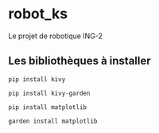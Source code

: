 # robot_ks
Le projet de robotique ING-2


## Les bibliothèques à installer
```
pip install kivy
```

```
pip install kivy-garden
```

````
pip install matplotlib
````

````
garden install matplotlib
````
